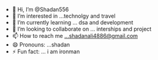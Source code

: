 - 👋 Hi, I’m @Shadan556
- 👀 I’m interested in ...technolgy and travel
- 🌱 I’m currently learning ... dsa and development
- 💞️ I’m looking to collaborate on ... interships and project
- 📫 How to reach me ...shadanali4886@gmail.com
- 😄 Pronouns: ...shadan
- ⚡ Fun fact: ... i am ironman

<!---
Shadan556/Shadan556 is a ✨ special ✨ repository because its `README.md` (this file) appears on your GitHub profile.
You can click the Preview link to take a look at your changes.
--->
